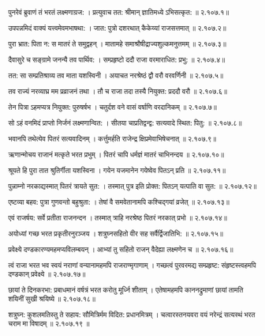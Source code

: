 पुनरेवं ब्रुवाणं तं भरतं लक्ष्मणाग्रज: ।
प्रत्युवाच तत: श्रीमान् ज्ञातिमध्ये ऽभिसत्कृत: ॥ २.१०७.१॥

उपपन्नमिदं वाक्यं यत्त्वमेवमभाषथा: ।
जात: पुत्रो दशरथात् कैकेय्यां राजसत्तमात् ॥ २.१०७.२॥

पुरा भ्रात: पिता न: स मातरं ते समुद्वहन् ।
मातामहे समाश्रौषीद्राज्यशुल्कमनुत्तमम् ॥ २.१०७.३॥

दैवासुरे च सङ्ग्रामे जनन्यै तव पार्थिव: ।
सम्प्रहृष्टो ददौ राजा वरमाराधित: प्रभु: ॥ २.१०७.४॥

तत: सा सम्प्रतिश्राव्य तव माता यशस्विनी ।
अयाचत नरश्रेष्ठं द्वौ वरौ वरवर्णिनी ॥ २.१०७.५॥

तव राज्यं नरव्याघ्र मम प्रव्राजनं तथा ।
तौ च राजा तदा तस्यै नियुक्त: प्रददौ वरौ ॥ २.१०७.६॥

तेन पित्रा ऽहमप्यत्र नियुक्त: पुरुषर्षभ ।
चतुर्दश वने वासं वर्षाणि वरदानिकम् ॥ २.१०७.७॥

सो ऽहं वनमिदं प्राप्तो निर्जनं लक्ष्मणान्वित: ।
सीतया चाप्रतिद्वन्द्व: सत्यवादे स्थित: पितु: ॥ २.१०७.८॥

भवानपि तथेत्येव पितरं सत्यवादिनम् ।
कर्त्तुमर्हति राजेन्द्र क्षिप्रमेवाभिषेचनात् ॥ २.१०७.९॥

ऋणान्मोचय राजानं मत्कृते भरत प्रभुम् ।
पितरं चापि धर्मज्ञं मातरं चाभिनन्दय ॥ २.१०७.१०॥

श्रूयते हि पुरा तात श्रुतिर्गीता यशस्विना ।
गयेन यजमानेन गयेष्वेव पितऽन् प्रति ॥ २.१०७.११॥

पुन्नाम्नो नरकाद्यस्मात् पितरं त्रायते सुत: ।
तस्मात् पुत्र इति प्रोक्त: पितऽन् यत्पाति वा सुत: ॥ २.१०७.१२॥

एष्टव्या बहव: पुत्रा गुणवन्तो बहुश्रुता: ।
तेषां वै समवेतानामपि कश्चिद्गयां व्रजेत् ॥ २.१०७.१३॥

एवं राजर्षय: सर्वे प्रतीता राजनन्दन ।
तस्मात् त्राहि नरश्रेष्ठ पितरं नरकात् प्रभो ॥ २.१०७.१४॥

अयोध्यां गच्छ भरत प्रकृतीरनुरञ्जय ।
शत्रुघ्नसहितो वीर सह सर्वैर्द्विजातिभि: ॥ २.१०७.१५॥

प्रवेक्ष्ये दण्डकारण्यमहमप्यविलम्बयन् ।
आभ्यां तु सहितो राजन् वैदेह्या लक्ष्मणेन च ॥ २.१०७.१६॥

त्वं राजा भरत भव स्वयं नराणां वन्यानामहमपि राजराण्मृगाणाम् ।
गच्छत्वं पुरवरमद्य सम्प्रहृष्ट: संहृष्टस्त्वहमपि दण्डकान् प्रवेक्ष्ये ॥ २.१०७.१७॥

छायां ते दिनकरभा: प्रबाधमानं वर्षत्रं भरत करोतु मूर्ध्नि शीताम् ।
एतेषामहमपि काननद्रुमाणां छायां तामति शयिनीं सुखी श्रयिष्ये ॥ २.१०७.१८॥

शत्रुघ्न: कुशलमतिस्तु ते सहाय: सौमित्रिर्मम विदित: प्रधानमित्रम् ।
चत्वारस्तनयवरा वयं नरेन्द्रं सत्यस्थं भरत चराम मा विषादम् ॥ २.१०७.१९ ॥

